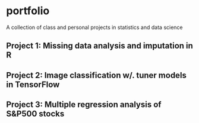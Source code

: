 # portfolio
A collection of class and personal projects in statistics and data science


## Project 1: Missing data analysis and imputation in R

## Project 2: Image classification w/. tuner models in TensorFlow

## Project 3: Multiple regression analysis of S&P500 stocks
